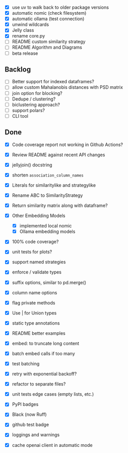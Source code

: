 - [X] use uv to walk back to older package versions
- [X] automatic nomic (check filesystem)
- [X] automatic ollama (test connection)
- [X] unwind wildcards
- [X] Jelly class
- [X] rename core.py
- [ ] README custom similarity strategy
- [ ] README Algorithm and Diagrams
- [ ] beta release

Backlog
-------

- [ ] Better support for indexed dataframes?
- [ ] allow custom Mahalanobis distances with PSD matrix
- [ ] join option for blocking?
- [ ] Dedupe / clustering?
- [ ] biclustering approach?
- [ ] support polars?
- [ ] CLI tool

Done
----

- [X] Code coverage report not working in Github Actions?
- [X] Review README against recent API changes
- [X] jellyjoin() docstring
- [X] shorten `association_column_names`
- [X] Literals for similaritylike and strategylike
- [X] Rename ABC to SimilarityStrategy
- [X] Return similarity matrix along with dataframe?
- [X] Other Embedding Models
    - [X] implemented local nomic
    - [X] Ollama embedding models
- [X] 100% code coverage?
- [X] unit tests for plots?

- [X] support named strategies
- [X] enforce / validate types
- [X] suffix options, similar to pd.merge()
- [X] column name options
- [X] flag private methods
- [X] Use | for Union types

- [X] static type annotations
- [X] README better examples
- [X] embed: to truncate long content
- [X] batch embed calls if too many
- [X] test batching
- [X] retry with exponential backoff?
- [X] refactor to separate files?
- [X] unit tests edge cases (empty lists, etc.)
- [x] PyPI badges
- [X] Black (now Ruff)
- [X] github test badge
- [X] loggings and warnings
- [X] cache openai client in automatic mode
